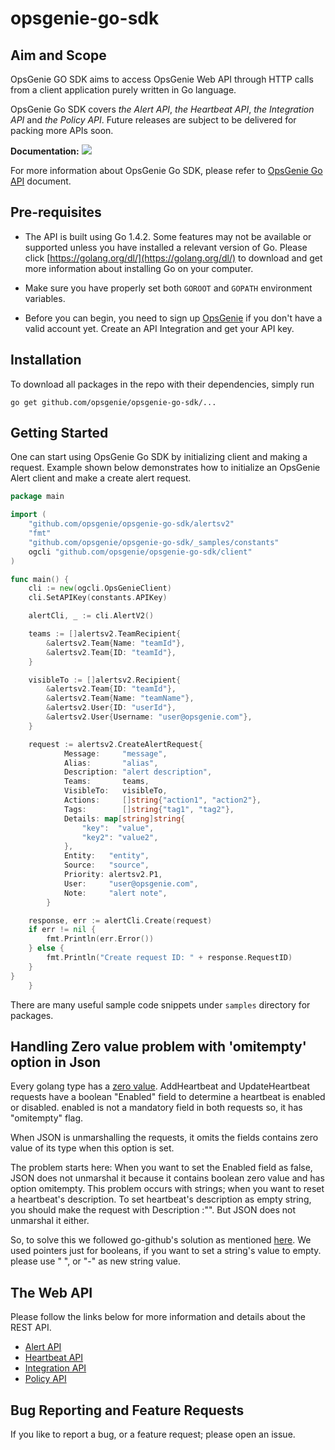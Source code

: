 # opsgenie-go-sdk
## Aim and Scope
OpsGenie GO SDK aims to access OpsGenie Web API through HTTP calls
from a client application purely written in Go language.

OpsGenie Go SDK covers *the Alert API*, *the Heartbeat API*,
*the Integration API* and *the Policy API*. Future releases
are subject to be delivered for packing more APIs soon.

**Documentation:** [![](https://godoc.org/github.com/nathany/looper?status.svg)](http://godoc.org/github.com/opsgenie/opsgenie-go-sdk/client)

For more information about OpsGenie Go SDK, please refer to [OpsGenie Go API](https://www.opsgenie.com/docs/api-and-client-libraries/opsgenie-go-api) document.

## Pre-requisites
* The API is built using Go 1.4.2. Some features may not be
available or supported unless you have installed a relevant version of Go.
Please click [https://golang.org/dl/](https://golang.org/dl/) to download and
get more information about installing Go on your computer.
* Make sure you have properly set both `GOROOT` and `GOPATH`
environment variables.

* Before you can begin, you need to sign up [OpsGenie](http://www.opsgenie.com) if you
don't have a valid account yet. Create an API Integration and get your API key.

## Installation
To download all packages in the repo with their dependencies, simply run

`go get github.com/opsgenie/opsgenie-go-sdk/...`

## Getting Started
One can start using OpsGenie Go SDK by initializing client and making a request. Example shown below demonstrates how to initialize an OpsGenie Alert client and make a create alert request.
```go
package main

import (
	"github.com/opsgenie/opsgenie-go-sdk/alertsv2"
	"fmt"
	"github.com/opsgenie/opsgenie-go-sdk/_samples/constants"
	ogcli "github.com/opsgenie/opsgenie-go-sdk/client"
)

func main() {
	cli := new(ogcli.OpsGenieClient)
	cli.SetAPIKey(constants.APIKey)

	alertCli, _ := cli.AlertV2()

	teams := []alertsv2.TeamRecipient{
		&alertsv2.Team{Name: "teamId"},
		&alertsv2.Team{ID: "teamId"},
	}

	visibleTo := []alertsv2.Recipient{
		&alertsv2.Team{ID: "teamId"},
		&alertsv2.Team{Name: "teamName"},
		&alertsv2.User{ID: "userId"},
		&alertsv2.User{Username: "user@opsgenie.com"},
	}

	request := alertsv2.CreateAlertRequest{
			Message:     "message",
			Alias:       "alias",
			Description: "alert description",
			Teams:       teams,
			VisibleTo:   visibleTo,
			Actions:     []string{"action1", "action2"},
			Tags:        []string{"tag1", "tag2"},
			Details: map[string]string{
				"key":  "value",
				"key2": "value2",
			},
			Entity:   "entity",
			Source:   "source",
			Priority: alertsv2.P1,
			User:     "user@opsgenie.com",
			Note:     "alert note",
		}

	response, err := alertCli.Create(request)
	if err != nil {
		fmt.Println(err.Error())
	} else {
		fmt.Println("Create request ID: " + response.RequestID)
	}
}
    }
```
There are many useful sample code snippets under `samples` directory for packages.

## Handling Zero value problem with 'omitempty' option in Json

Every golang type has a [zero value](http://golang.org/ref/spec#The_zero_value).
AddHeartbeat and UpdateHeartbeat requests have a boolean "Enabled" field to determine a heartbeat is enabled or disabled.
enabled is not a mandatory field in both requests so, it has "omitempty" flag.

When JSON is unmarshalling the requests, it omits the fields contains zero value of its type when this option is set.

The problem starts here:
When you want to set the Enabled field as false, JSON does not unmarshal it because it contains boolean zero value and has option omitempty.
This problem occurs with strings; when you want to reset a heartbeat's description. To set heartbeat's description as empty string, you should make the request with Description :"".
But JSON does not unmarshal it either.

So, to solve this we followed go-github's solution as mentioned [here](https://willnorris.com/2014/05/go-rest-apis-and-pointers).
We used pointers just for booleans, if you want to set a string's value to empty. please use " ", or "-" as new string value.

## The Web API

Please follow the links below for more information and details
about the REST API.

* [Alert API](https://www.opsgenie.com/docs/rest-api/alert-api)
* [Heartbeat API](https://www.opsgenie.com/docs/rest-api/heartbeat-api)
* [Integration API](https://www.opsgenie.com/docs/rest-api/integration-api)
* [Policy API](hhttps://www.opsgenie.com/docs/rest-api/policy-api)


## Bug Reporting and Feature Requests

If you like to report a bug, or a feature request; please open an issue.
